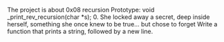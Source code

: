 The project is about 0x08 recursion
Prototype: void _print_rev_recursion(char *s);
0. She locked away a secret, deep inside herself, something she once knew to be true... but chose to forget
Write a function that prints a string, followed by a new line.
